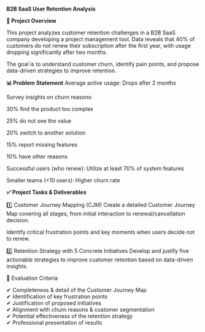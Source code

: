 **B2B SaaS User Retention Analysis**

**📌 Project Overview** <br/>

This project analyzes customer retention challenges in a B2B SaaS company developing a project management tool. Data reveals that 40% of customers do not renew their subscription after the first year, with usage dropping significantly after two months.

The goal is to understand customer churn, identify pain points, and propose data-driven strategies to improve retention.

**📊 Problem Statement**
Average active usage: Drops after 2 months

Survey insights on churn reasons:

30% find the product too complex

25% do not see the value

20% switch to another solution

15% report missing features

10% have other reasons

Successful users (who renew): Utilize at least 70% of system features

Smaller teams (<10 users): Higher churn rate

**✅ Project Tasks & Deliverables** <br/>

1️⃣ Customer Journey Mapping (CJM)
Create a detailed Customer Journey Map covering all stages, from initial interaction to renewal/cancellation decision.

Identify critical frustration points and key moments when users decide not to renew.

2️⃣ Retention Strategy with 5 Concrete Initiatives
Develop and justify five actionable strategies to improve customer retention based on data-driven insights.

📌 Evaluation Criteria <br/>

✔ Completeness & detail of the Customer Journey Map <br/>
✔ Identification of key frustration points <br/>
✔ Justification of proposed initiatives <br/>
✔ Alignment with churn reasons & customer segmentation <br/>
✔ Potential effectiveness of the retention strategy <br/>
✔ Professional presentation of results
